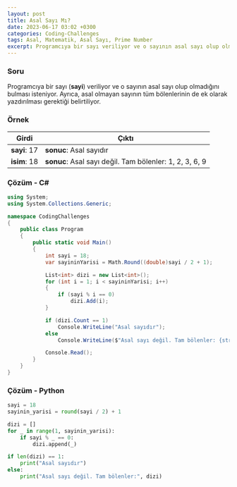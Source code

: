 ```yaml
---
layout: post
title: Asal Sayı Mı?
date: 2023-06-17 03:02 +0300
categories: Coding-Challenges
tags: Asal, Matematik, Asal Sayı, Prime Number
excerpt: Programcıya bir sayı veriliyor ve o sayının asal sayı olup olmadığını bulması isteniyor. Ayrıca asal olmayan sayının tüm bölenlerinin de ek olarak yazdırılması gerektiği belirtiliyor...
---
```


### Soru

Programcıya bir sayı (**sayi**) veriliyor ve o sayının asal sayı olup olmadığını bulması isteniyor. Ayrıca, asal olmayan sayının tüm bölenlerinin de ek olarak yazdırılması gerektiği belirtiliyor.

### Örnek

| Girdi        | Çıktı                                                   |
| ------------ | ------------------------------------------------------- |
| **sayi**: 17 | **sonuc**: Asal sayıdır                                 |
| **isim**: 18 | **sonuc**: Asal sayı değil. Tam bölenler: 1, 2, 3, 6, 9 |

### Çözüm - C#

```csharp
using System;
using System.Collections.Generic;

namespace CodingChallenges
{
    public class Program
    {
        public static void Main()
        {
            int sayi = 18;
            var sayininYarisi = Math.Round((double)sayi / 2 + 1);

            List<int> dizi = new List<int>();
            for (int i = 1; i < sayininYarisi; i++)
            {
                if (sayi % i == 0)
                    dizi.Add(i);
            }

            if (dizi.Count == 1)
                Console.WriteLine("Asal sayıdır");
            else
                Console.WriteLine($"Asal sayı değil. Tam bölenler: {string.Join(" ", dizi)}");

            Console.Read();
        }
    }
}
```

### Çözüm - Python

```python
sayi = 18
sayinin_yarisi = round(sayi / 2) + 1

dizi = []
for _ in range(1, sayinin_yarisi):
    if sayi % _ == 0:
        dizi.append(_)

if len(dizi) == 1:
    print("Asal sayıdır")
else:
    print("Asal sayı değil. Tam bölenler:", dizi)
```

